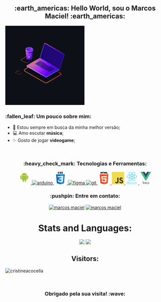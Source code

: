 
<h2 align="center"> :earth_americas: Hello World, sou o Marcos Maciel! :earth_americas:</h2>
<img float="right" src="./imagem/ani.gif" width="250"/>

<h3> :fallen_leaf: Um pouco sobre mim: </h3>

<ul>
   <li> 🚀 Estou sempre em busca da minha melhor versão;</li>
   <li> 💻 Amo escutar <strong>música</strong>;</li>
   <li> ✨ Gosto de jogar <strong>videogame</strong>;</li>
</ul>
<br>
<h3 align="center"> :heavy_check_mark: Tecnologias e Ferramentas: </h3>
<p align="center"> 
   <a href="https://developer.android.com" target="_blank" rel="noreferrer"> <img src="https://raw.githubusercontent.com/devicons/devicon/master/icons/android/android-original-wordmark.svg" alt="android" width="40" height="40"/>
   </a>
   <a href="https://www.arduino.cc/" target="_blank" rel="noreferrer"> <img src="https://cdn.worldvectorlogo.com/logos/arduino-1.svg" alt="arduino" width="40" height="40"/>
   </a> 
   <a href="https://www.w3schools.com/css/" target="_blank" rel="noreferrer"> <img src="https://raw.githubusercontent.com/devicons/devicon/master/icons/css3/css3-original-wordmark.svg" alt="css3" width="40" height="40"/>
   </a>
   <a href="https://www.figma.com/" target="_blank" rel="noreferrer"> <img src="https://www.vectorlogo.zone/logos/figma/figma-icon.svg" alt="figma" width="40" height="40"/> 
   </a>
   <a href="https://git-scm.com/" target="_blank" rel="noreferrer"> <img src="https://www.vectorlogo.zone/logos/git-scm/git-scm-icon.svg" alt="git" width="40" height="40"/>
   </a>
   <a href="https://www.w3.org/html/" target="_blank" rel="noreferrer"> <img src="https://raw.githubusercontent.com/devicons/devicon/master/icons/html5/html5-original-wordmark.svg" alt="html5" width="40" height="40"/> 
   </a>
   <a href="https://developer.mozilla.org/en-US/docs/Web/JavaScript" target="_blank" rel="noreferrer"> <img src="https://raw.githubusercontent.com/devicons/devicon/master/icons/javascript/javascript-original.svg" alt="javascript" width="40" height="40"/>
   </a>
   <a href="https://reactjs.org/" target="_blank" rel="noreferrer"> <img src="https://raw.githubusercontent.com/devicons/devicon/master/icons/react/react-original-wordmark.svg" alt="react" width="40" height="40"/>
   </a>
   <a href="https://vuejs.org/" target="_blank" rel="noreferrer"> <img src="https://raw.githubusercontent.com/devicons/devicon/master/icons/vuejs/vuejs-original-wordmark.svg" alt="vuejs" width="40" height="40"/> </a> </p>

<h3 align="center"> :pushpin: Entre em contato: </h3>
<div align="center">
     <a href="mailto:markomaciell@gmail.com" target="blank"><img align="center" src="https://upload.wikimedia.org/wikipedia/commons/7/7e/Gmail_icon_%282020%29.svg" alt="marcos maciel" height="30" width="40" /></a>
   <a href="https://www.linkedin.com/in/markomaciell/" target="blank"><img align="center" src="https://raw.githubusercontent.com/rahuldkjain/github-profile-readme-generator/master/src/images/icons/Social/linked-in-alt.svg" alt="marcos maciel" height="30" width="40" /></a>


<h1 align="center">Stats and Languages:</h1>
<div display="flex" align="center">
   <img style="margin="1em !important"; height="150em" " src="https://github-readme-stats.vercel.app/api?username=Marcos26-tech&show_icons=true&theme=dracula"/>
   <img style="margin="1em !important" height="150em" src="https://github-readme-stats.vercel.app/api/top-langs/?username=Marcos26-tech&layout=compact&theme=dracula"/>
<div/>

## Visitors:
<p align="left"> <img src="https://komarev.com/ghpvc/?username=Marcos26-tech&label=Profile%20views&color=0e75b6&style=flat" alt="cristineacocella" /> </p>
   
<br>
<h3 align="center"> Obrigado pela sua visita! :wave: </h3>   
</div>
